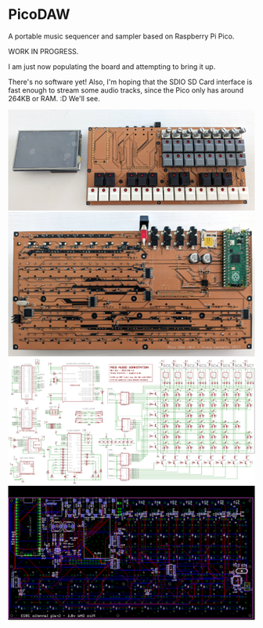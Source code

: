 # PicoDAW
A portable music sequencer and sampler based on Raspberry Pi Pico.  

WORK IN PROGRESS. 

I am just now populating the board and attempting to bring it up. 

There's no software yet! Also, I'm hoping that the SDIO SD Card interface is fast enough to stream
some audio tracks, since the Pico only has around 264KB or RAM. :D  We'll see.

![top](https://github.com/caiannello/PicoDAW/blob/main/hardware/WIP_Top.jpg)
![bottom](https://github.com/caiannello/PicoDAW/blob/main/hardware/WIP_Bottom.jpg)
![schematic](https://github.com/caiannello/PicoDAW/blob/main/hardware/pico_daw_schematic_v0.1.png)
![layout](https://github.com/caiannello/PicoDAW/blob/main/hardware/pico_daw_layout_v0.1.png)
